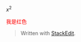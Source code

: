 $x^2$

<font color=red>我是红色</font>
> Written with [StackEdit](https://stackedit.io/).

<!--stackedit_data:
eyJwcm9wZXJ0aWVzIjoiZXh0ZW5zaW9uczogLm1kXG4iLCJoaX
N0b3J5IjpbLTIwODg3NDUzNjksMTcwMDUzODk1OSwxMjYxMDYw
MTAwXX0=
-->